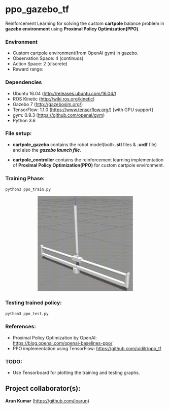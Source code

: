 # ppo_gazebo_tf
Reinforcement Learning for solving the custom **cartpole** balance problem in **gazebo environment** using **Proximal Policy Optimization(PPO)**.

### Environment
- Custom cartpole environment(from OpenAI gym) in gazebo. 
- Observation Space: 4 (continuos)
- Action Space: 2 (discrete) 
- Reward range: 

### Dependencies

- Ubuntu 16.04 (http://releases.ubuntu.com/16.04/)
- ROS Kinetic (http://wiki.ros.org/kinetic)
- Gazebo 7 (http://gazebosim.org/)
- TensorFlow: 1.1.0 (https://www.tensorflow.org/) [with GPU support] 
- gym: 0.9.3 (https://github.com/openai/gym)
- Python 3.6

### File setup:
- **cartpole_gazebo** contains the robot model(both **.stl** files & **.urdf** file) and also the ***gazebo launch file***.

- **cartpole_controller** contains the reinforcement learning implementation of ****Proximal Policy Optimization(PPO)**** for custom cartpole environment.

### Training Phase:
```
python3 ppo_train.py
```
<p align= "center">
  <img src="cartpole-gazebo-ppo/cartpole_gazebo/gifs/ppo_training.gif" width="300" height="300">
</p>

### Testing trained policy:
```
python3 ppo_test.py
```
### References:
- Proximal Policy Optimization by OpenAI: https://blog.openai.com/openai-baselines-ppo/
- PPO implementation using TensorFlow: https://github.com/uidilr/ppo_tf

### TODO:
- Use Tensorboard for plotting the training and testing graphs. 

## Project collaborator(s): 
**Arun Kumar** (https://github.com/ioarun)


